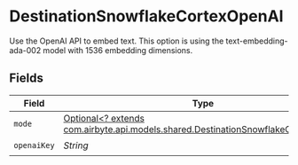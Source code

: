 # DestinationSnowflakeCortexOpenAI

Use the OpenAI API to embed text. This option is using the text-embedding-ada-002 model with 1536 embedding dimensions.


## Fields

| Field                                                                                                                                     | Type                                                                                                                                      | Required                                                                                                                                  | Description                                                                                                                               |
| ----------------------------------------------------------------------------------------------------------------------------------------- | ----------------------------------------------------------------------------------------------------------------------------------------- | ----------------------------------------------------------------------------------------------------------------------------------------- | ----------------------------------------------------------------------------------------------------------------------------------------- |
| `mode`                                                                                                                                    | [Optional<? extends com.airbyte.api.models.shared.DestinationSnowflakeCortexMode>](../../models/shared/DestinationSnowflakeCortexMode.md) | :heavy_minus_sign:                                                                                                                        | N/A                                                                                                                                       |
| `openaiKey`                                                                                                                               | *String*                                                                                                                                  | :heavy_check_mark:                                                                                                                        | N/A                                                                                                                                       |
